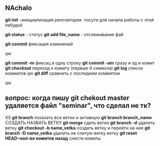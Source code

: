 ## NAchalo
**git init** -инициализация репозитория. посути для начала работы с этой лабудой


**git status** - статус
**git add file_name** - отслеживание фай

**git commit** фиксация изменений

qw

**git commit -m** фиксац в одну строку
**git commit -am** сразу и эд и комит
**git checkout** переход к  комиту (первые 4 символа)
**git log** список коммитов
qw
**git diff** сравнить с последним коммитом

qw
## вопрос: когда пишу git chekout master удаляется файл "seminar", что сделал не тк?
XS
**git branch** показать все ветки и активную
**git branch branch_name** СОЗДАТЬ НАЗВАТЬ ВЕТКУ
**git merge** сдить ветки
**git branch -d** удалить ветку
**git checkout -b name_vetka** создать ветку и перейти на нее
**git branch -D name_vetka** удалить не слитую ветку ветку
**git reset HEAD~кол-во комитов назад** снести комиты